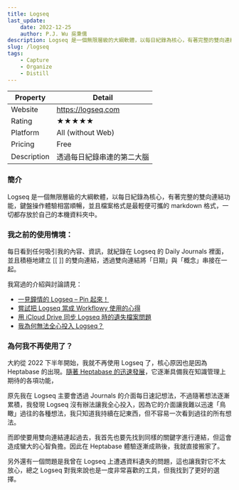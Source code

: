 ```yaml
---
title: Logseq
last_update: 
    date: 2022-12-25
    author: P.J. Wu 吳秉儒
description: Logseq 是一個無限層級的大綱軟體，以每日紀錄為核心，有著完整的雙向連結功能，鍵盤操作體驗相當順暢，並且檔案格式是最輕便可攜的 markdown 格式，一切都存放於自己的本機資料夾中。
slug: /logseq
tags:
    - Capture
    - Organize
    - Distill
---
```


| Property | Detail |
| --- | --- |
| Website | <https://logseq.com> |
| Rating | ★★★★★ |
| Platform | All (without Web) |
| Pricing | Free |
| Description | 透過每日紀錄串連的第二大腦 |


### 簡介
Logseq 是一個無限層級的大綱軟體，以每日紀錄為核心，有著完整的雙向連結功能，鍵盤操作體驗相當順暢，並且檔案格式是最輕便可攜的 markdown 格式，一切都存放於自己的本機資料夾中。

### 我之前的使用情境：

每日看到任何吸引我的內容、資訊，就紀錄在 Logseq 的 Daily Journals 裡面，並且積極地建立 [[ ]] 的雙向連結，透過雙向連結將「日期」與「概念」串接在一起。

我寫過的介紹與討論請見：
- [一見鐘情的 Logseq – Pin 起來！](https://pinchlime.com/2021/12/04/first-impression-of-logseq/)
- [嘗試把 Logseq 當成 Workflowy 使用的心得](https://pinchlime.com/2022/02/01/logseq-workflowy-comparison/)
- [用 iCloud Drive 同步 Logseq 時的遺失檔案問題](https://pinchlime.com/2022/02/26/logseq-icloud-drive-sync-data-loss/)
- [我為何無法全心投入 Logseq？](https://pinchlime.com/snapshots/why/why-cant-i-commit-to-logseq/)


### 為何我不再使用了？

大約從 2022 下半年開始，我就不再使用 Logseq 了，核心原因也是因為 Heptabase 的出現。[隨著 Heptabase 的迅速發展](https://pinchlime.com/blog/heptabase-has-already-become-my-favorite-pkm-tool/)，它逐漸具備我在知識管理上期待的各項功能，

原先我在 Logseq 主要會透過 Journals 的介面每日速記想法，不過隨著想法逐漸累積，我發現 Logseq 沒有辦法讓我全心投入，因為它的介面讓我難以迅速「鳥瞰」過往的各種想法，我只知道我持續在記東西，但不容易一次看到過往的所有想法。

而即使要用雙向連結連起過去，我首先也要先找到同樣的關鍵字進行連結，但這會造成蠻大的心智負擔。因此在 Heptabase 體驗逐漸成熟後，我就直接搬家了。

另外還有一個問題是我曾在 Logseq 上遭遇資料遺失的問題，這也讓我對它不太放心，總之 Logseq 對我來說也是一度非常喜歡的工具，但我找到了更好的選擇。